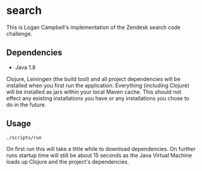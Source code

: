 # search

This is Logan Campbell's implementation of the Zendesk search code challenge.

## Dependencies

* Java 1.8

Clojure, Leiningen (the build tool) and all project dependencies will be
installed when you first run the application. Everything (including Clojure)
will be installed as jars within your local Maven cache. This should not effect
any existing installations you have or any installations you chose to do in the
future.

## Usage

    ./scripts/run
    
On first run this will take a little while to download dependencies. On further
runs startup time will still be about 15 seconds as the Java Virtual Machine
loads up Clojure and the project's dependencies.
